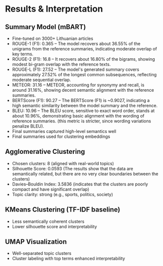#  Results & Interpretation

## Summary Model (mBART)

- Fine-tuned on 3000+ Lithuanian articles
- ROUGE-1 (F1): 0.365 – The model recovers about 36.55% of the unigrams from the reference   summaries, indicating moderate overlap of key terms.
- ROUGE-2 (F1): 16.8 – It recovers about 16.80% of the bigrams, showing modest bi-gram overlap with the reference texts.
- ROUGE-L (F1): 27.52 – The model's generated summary covers approximately 27.52% of the longest common subsequences, reflecting moderate sequential overlap.
- METEOR: 31.16 – METEOR, accounting for synonymy and recall, is around 31.16%, showing decent semantic alignment with the reference summaries.
- BERTScore (F1): 90.27 – The BERTScore (F1) is ~0.9027, indicating a high semantic similarity between the model summary and the reference.
- BLEU: 10.96 – The BLEU score, sensitive to exact word order, stands at about 10.96%, demonstrating basic alignment with the wording of reference summaries. (this metric is stricter, since wording variations penalize BLEU).
- Final summaries captured high-level semantics well
- Final summaries used for clustering embeddings

## Agglomerative Clustering

- Chosen clusters: 8 (aligned with real-world topics)
- Silhouette Score: 0.0593 (The results show that the data are semantically related, but there are no very clear boundaries between the clusters)
- Davies–Bouldin Index: 3.5836 (indicates that the clusters are poorly compact and have significant overlap)
- Topic clarity: strong (e.g., sports, politics, society)

## KMeans Clustering (TF-IDF baseline)

- Less semantically coherent clusters
- Lower silhouette score and interpretability

## UMAP Visualization

- Well-separated topic clusters
- Cluster labeling with top terms enhanced interpretability

